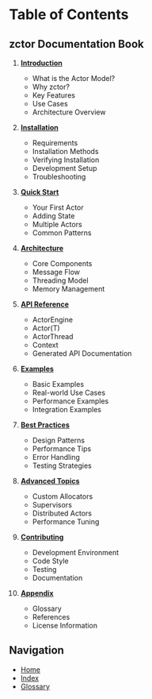 # Table of Contents

## zctor Documentation Book

1. **[Introduction](./01-introduction.md)**
   - What is the Actor Model?
   - Why zctor?
   - Key Features
   - Use Cases
   - Architecture Overview

2. **[Installation](./02-installation.md)**
   - Requirements
   - Installation Methods
   - Verifying Installation
   - Development Setup
   - Troubleshooting

3. **[Quick Start](./03-quick-start.md)**
   - Your First Actor
   - Adding State
   - Multiple Actors
   - Common Patterns

4. **[Architecture](./04-architecture.md)**
   - Core Components
   - Message Flow
   - Threading Model
   - Memory Management

5. **[API Reference](./05-api-reference.md)**
   - ActorEngine
   - Actor(T)
   - ActorThread
   - Context
   - Generated API Documentation

6. **[Examples](./06-examples.md)**
   - Basic Examples
   - Real-world Use Cases
   - Performance Examples
   - Integration Examples

7. **[Best Practices](./07-best-practices.md)**
   - Design Patterns
   - Performance Tips
   - Error Handling
   - Testing Strategies

8. **[Advanced Topics](./08-advanced-topics.md)**
   - Custom Allocators
   - Supervisors
   - Distributed Actors
   - Performance Tuning

9. **[Contributing](./09-contributing.md)**
   - Development Environment
   - Code Style
   - Testing
   - Documentation

10. **[Appendix](./10-appendix.md)**
    - Glossary
    - References
    - License Information

## Navigation

- [Home](./README.md)
- [Index](./index.md)
- [Glossary](./glossary.md)
